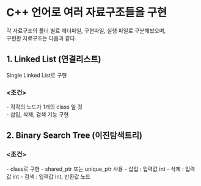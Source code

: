 <h1>C++ 언어로 여러 자료구조들을 구현</h1>

각 자료구조의 폴더 별로 헤더파일, 구현파일, 실행 파일로 구분해놨으며,  
구현한 자료구조는 다음과 같다.

<h2>1. Linked List (연결리스트)</h2>
  Single Linked List로 구현
  <h3><조건></h3>
    - 각각의 노드가 1개의 class 일 것<br/>
    - 삽입, 삭제, 검색 기능 구현  
<h2>2. Binary Search Tree (이진탐색트리)</h2>
  <h3><조건></h3>
    - class로 구현
    - shared_ptr 또는 unique_ptr 사용
    - 삽입 : 입력값 int
    - 삭제 : 입력값 int
    - 검색 : 입력값 int, 반환값 노드
